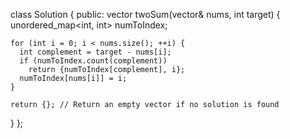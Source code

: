 class Solution {
 public:
  vector<int> twoSum(vector<int>& nums, int target) {
    unordered_map<int, int> numToIndex; 

    for (int i = 0; i < nums.size(); ++i) {
      int complement = target - nums[i]; 
      if (numToIndex.count(complement))  
        return {numToIndex[complement], i}; 
      numToIndex[nums[i]] = i; 
    }

    return {}; // Return an empty vector if no solution is found
  }
};

